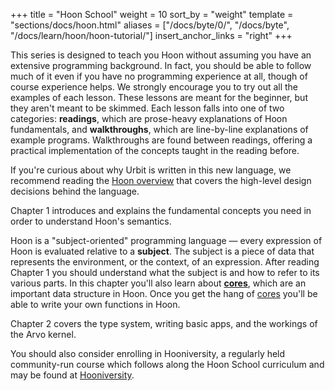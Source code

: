 +++
title = "Hoon School"
weight = 10
sort_by = "weight"
template = "sections/docs/hoon.html"
aliases = ["/docs/byte/0/", "/docs/byte", "/docs/learn/hoon/hoon-tutorial/"]
insert_anchor_links = "right"
+++

This series is designed to teach you Hoon without assuming you have an extensive
programming background. In fact, you should be able to follow much of it even if
you have no programming experience at all, though of course experience helps. We
strongly encourage you to try out all the examples of each lesson. These lessons
are meant for the beginner, but they aren't meant to be skimmed. Each lesson
falls into one of two categories: **readings**, which are prose-heavy
explanations of Hoon fundamentals, and **walkthroughs**, which are line-by-line
explanations of example programs. Walkthroughs are found between readings,
offering a practical implementation of the concepts taught in the reading
before.

If you're curious about why Urbit is written in this new language, we recommend
reading the [Hoon overview](@/docs/hoon/overview.md) that covers the high-level
design decisions behind the language. 

Chapter 1 introduces and explains the fundamental concepts you need in order to
understand Hoon's semantics.

Hoon is a "subject-oriented" programming language &mdash; every expression of
Hoon is evaluated relative to a **subject**. The subject is a piece of data that
represents the environment, or the context, of an expression. After reading
Chapter 1 you should understand what the subject is and how to refer to its
various parts. In this chapter you'll also learn about
**[cores](/docs/glossary/core/)**, which are an important data structure in
Hoon. Once you get the hang of [cores](/docs/glossary/core/) you'll be able to
write your own functions in Hoon.

Chapter 2 covers the type system, writing basic apps, and the workings of the
Arvo kernel.

You should also consider enrolling in Hooniversity, a regularly held
community-run course which follows along the Hoon School curriculum and may be
found at [Hooniversity](https://hooniversity.org/).

